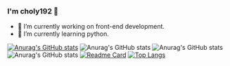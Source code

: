### I'm choly192 👋

- 🔭 I’m currently working on front-end development.
- 🌱 I’m currently learning python.

[![Anurag's GitHub stats](https://github-readme-stats.vercel.app/api?username=choly192)](https://github.com/anuraghazra/github-readme-stats)
![Anurag's GitHub stats](https://github-readme-stats.vercel.app/api?username=choly192&hide=contribs,prs)
![Anurag's GitHub stats](https://github-readme-stats.vercel.app/api?username=choly192&show_icons=true)
![Anurag's GitHub stats](https://github-readme-stats.vercel.app/api?username=choly192&show_icons=true&theme=radical)
[![Readme Card](https://github-readme-stats.vercel.app/api/pin/?username=choly192&repo=github-readme-stats)](https://github.com/anuraghazra/github-readme-stats)
[![Top Langs](https://github-readme-stats.vercel.app/api/top-langs/?username=choly192&layout=compact)](https://github.com/anuraghazra/github-readme-stats)
